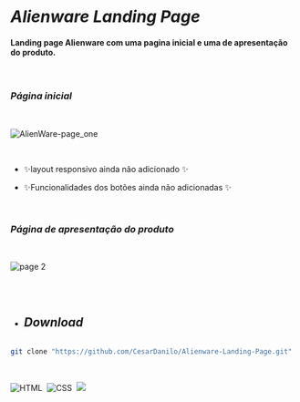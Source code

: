 

# _Alienware Landing Page_

#### Landing page Alienware com uma pagina inicial e uma de apresentação do produto.

<br>

### _Página inicial_

<br>

![AlienWare-page_one](https://user-images.githubusercontent.com/87550603/172075281-3c91c7ec-56ac-40f1-92cc-34b6f7e747eb.png)

<br>

- ✨layout responsivo ainda não adicionado ✨

- ✨Funcionalidades dos botões ainda não adicionadas ✨

<br>

### _Página de apresentação do produto_

<br>

![page 2](https://user-images.githubusercontent.com/87550603/174502578-0f52e0e5-9971-472c-bf70-437623cbf33d.png)

<br>
<br>

- ## _Download_

```sh

git clone "https://github.com/CesarDanilo/Alienware-Landing-Page.git"

```

<br>

![HTML](https://img.shields.io/badge/-HTML-05122A?style=for-the-badge&logo=HTML5)&nbsp;
![CSS](https://img.shields.io/badge/-CSS-05122A?style=for-the-badge&logo=CSS3&logoColor=1572B6)&nbsp;
<a href="https://www.linkedin.com/in/c%C3%A9sar-danilo-pal%C3%A1cios-ortega-396408153/" target="_blank"><img src="https://img.shields.io/badge/-LinkedIn-%230077B5?style=for-the-badge&logo=linkedin&logoColor=white" target="_blank"></a> 
